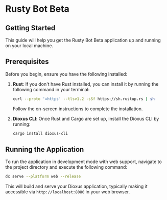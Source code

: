 # Rusty Bot Beta

## Getting Started

This guide will help you get the Rusty Bot Beta application up and running on your local machine.

## Prerequisites

Before you begin, ensure you have the following installed:

1.  **Rust**: If you don't have Rust installed, you can install it by running the following command in your terminal:
    ```bash
    curl --proto '=https' --tlsv1.2 -sSf https://sh.rustup.rs | sh
    ```
    Follow the on-screen instructions to complete the installation. 

2.  **Dioxus CLI**: Once Rust and Cargo are set up, install the Dioxus CLI by running:
    ```bash
    cargo install dioxus-cli
    ```

## Running the Application

To run the application in development mode with web support, navigate to the project directory and execute the following command:

```bash
dx serve --platform web --release
```

This will build and serve your Dioxus application, typically making it accessible via `http://localhost:8080` in your web browser.



